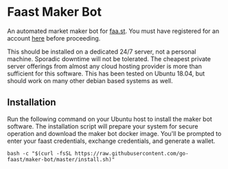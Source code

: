 # Faast Maker Bot

An automated market maker bot for [faa.st](https://faa.st/market-maker). You must have registered for an account [here](https://faa.st/app/makers/register) before proceeding.

This should be installed on a dedicated 24/7 server, not a personal machine. Sporadic downtime will not be tolerated. The cheapest private server offerings from almost any cloud hosting provider is more than sufficient for this software. This has been tested on Ubuntu 18.04, but should work on many other debian based systems as well.

## Installation

Run the following command on your Ubuntu host to install the maker bot software. The installation script will prepare your system for secure operation and download the maker bot docker image. You'll be prompted to enter your faast credentials, exchange credentials, and generate a wallet.

```shell
bash -c "$(curl -fsSL https://raw.githubusercontent.com/go-faast/maker-bot/master/install.sh)"
```
